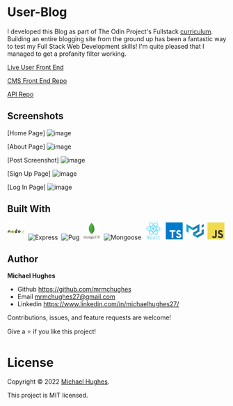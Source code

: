 # User-Blog

I developed this Blog as part of The Odin Project's Fullstack [curriculum](https://www.theodinproject.com/lessons/nodejs-blog-api).
Building an entire blogging site from the ground up has been a fantastic way to test my Full Stack Web Development skills! I'm quite pleased that I managed to get a profanity filter working.

[Live User Front End](https://user-blog.onrender.com/)

[CMS Front End Repo](https://github.com/mrmchughes/CMS-Blog) 

[API Repo](https://github.com/mrmchughes/REST-API-for-Blog)

## Screenshots
[Home Page] ![image](https://user-images.githubusercontent.com/10659805/196775327-9ff7bd6a-7f1e-4319-b21c-6c1011a12bb8.png)

[About Page] ![image](https://user-images.githubusercontent.com/10659805/196775400-33e015a3-bdf3-49a9-b285-6fa95671e034.png)

[Post Screenshot] ![image](https://user-images.githubusercontent.com/10659805/196775463-59b616d5-65e9-4cc1-8ab8-adcfc99ce04f.png)

[Sign Up Page] ![image](https://user-images.githubusercontent.com/10659805/196775539-517d2e95-e742-45f5-9f67-bc1608fca1ae.png)

[Log In Page] ![image](https://user-images.githubusercontent.com/10659805/196775591-bc85e88a-bb47-4c42-be56-89bd006e2d50.png)

## Built With
<img src="https://github.com/devicons/devicon/blob/master/icons/nodejs/nodejs-original-wordmark.svg" title="Node.js" alt="Node.js" width="40" height="40"/>&nbsp;
<img src="https://user-images.githubusercontent.com/10659805/183220572-4ac21d4f-5550-4989-8bbd-f2c1c10c7ae6.png" title="Express" alt="Express" width="40" height="40"/>&nbsp;
<img src="https://camo.githubusercontent.com/2eb688a747805c9acd144faf728c8a30f86fc4ca5fb39e6528232f0372151364/68747470733a2f2f63646e2e7261776769742e636f6d2f7075676a732f7075672d6c6f676f2f656563343336636565386664396431373236643738333963626539396431663639343639326330632f5356472f7075672d66696e616c2d6c6f676f2d5f2d636f6c6f75722d3132382e737667" title="Pug" alt="Pug" width="40" height="40"/>&nbsp;
<img src="https://github.com/devicons/devicon/blob/master/icons/mongodb/mongodb-original-wordmark.svg" title="MongoDB" alt="MongoDB" width="40" height="40"/>&nbsp;
<img src="https://user-images.githubusercontent.com/10659805/183216222-e6be29db-9f84-496b-908f-55f7c2d6e2ac.png" title="Mongoose" alt="Mongoose" width="40" height="40"/>&nbsp;
<img src="https://github.com/devicons/devicon/blob/master/icons/react/react-original-wordmark.svg"  title="React" alt="React" width="40" height="40"/>&nbsp;
<img src="https://github.com/devicons/devicon/blob/master/icons/typescript/typescript-original.svg"  title="TypeScript" alt="TypeScript" width="40" height="40"/>&nbsp;
<img src="https://github.com/devicons/devicon/blob/master/icons/materialui/materialui-original.svg"  title="MaterialUI" alt="MaterialUI" width="40" height="40"/>&nbsp;
<img src="https://github.com/devicons/devicon/blob/master/icons/javascript/javascript-original.svg" title="JavaScript" alt="JavaScript" width="40" height="40"/>&nbsp;

## Author

**Michael Hughes**

- Github https://github.com/mrmchughes
- Email mrmchughes27@gmail.com
- Linkedin https://www.linkedin.com/in/michaelhughes27/

Contributions, issues, and feature requests are welcome!

Give a ⭐️ if you like this project!

# License

Copyright © 2022 [Michael Hughes](https://github.com/mrmchughes).

This project is MIT licensed.
